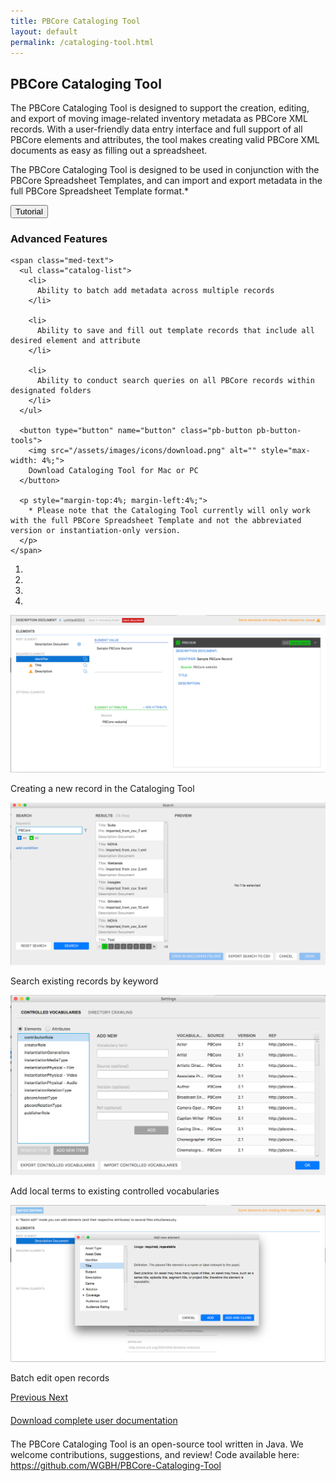 ```yaml
---
title: PBCore Cataloging Tool
layout: default
permalink: /cataloging-tool.html
---
```

<div class="row">
  <div class="col-md-12">
    <h2 class="red title">
      PBCore Cataloging Tool
    </h2>
  </div>
</div>
<div class="row">
  <div class="col-md-6">
    <p>
      The PBCore Cataloging Tool is designed to support the creation, editing, and export of moving image-related inventory metadata as PBCore XML records. With a user-friendly data entry interface and full support of all PBCore elements and attributes, the tool makes creating valid PBCore XML documents as easy as filling out
      a spreadsheet.
    </p>
    <p>
      The PBCore Cataloging Tool is designed to be used in conjunction with the PBCore Spreadsheet Templates, and can import and export metadata in the full PBCore Spreadsheet Template format.*
    </p>
    <button>Tutorial</button>
  </div>

  <div class="col-md-6">
    <h3>
      Advanced Features
    </h3>

    <span class="med-text">
      <ul class="catalog-list">
        <li>
          Ability to batch add metadata across multiple records
        </li>

        <li>
          Ability to save and fill out template records that include all desired element and attribute
        </li>

        <li>
          Ability to conduct search queries on all PBCore records within designated folders
        </li>
      </ul>

      <button type="button" name="button" class="pb-button pb-button-tools">
        <img src="/assets/images/icons/download.png" alt="" style="max-width: 4%;">
        Download Cataloging Tool for Mac or PC
      </button>

      <p style="margin-top:4%; margin-left:4%;">
        * Please note that the Cataloging Tool currently will only work with the full PBCore Spreadsheet Template and not the abbreviated version or instantiation-only version.
      </p>
    </span>
  </div>
</div>

<div class="row">
  <div class="col-md-10">
    <div id="carouselExampleIndicators" class="carousel slide" data-ride="carousel">
      <ol class="carousel-indicators">
        <li data-target="#carouselExampleIndicators" data-slide-to="0" class="active"></li>
        <li data-target="#carouselExampleIndicators" data-slide-to="1"></li>
        <li data-target="#carouselExampleIndicators" data-slide-to="2"></li>
        <li data-target="#carouselExampleIndicators" data-slide-to="3"></li>
      </ol>
      <div class="carousel-inner">
        <div class="carousel-item active">
          <img class="d-block w-100" src="/assets/images/pbcore_cataloging_tool_1.png" alt="First slide">
          <div class="carousel-caption d-none d-md-block red-back">
            <p class="white">Creating a new record in the Cataloging Tool</p>
          </div>
        </div>
        <div class="carousel-item">
          <img class="d-block w-100" src="/assets/images/pbcore_cataloging_tool_2.png" alt="Second slide">
          <div class="carousel-caption d-none d-md-block red-back">
            <p class="white">Search existing records by keyword</p>
          </div>
        </div>
        <div class="carousel-item">
          <img class="d-block w-100" src="/assets/images/pbcore_cataloging_tool_3.png" alt="Third slide">
          <div class="carousel-caption d-none d-md-block red-back">
            <p class="white">Add local terms to existing controlled vocabularies</p>
          </div>
        </div>
        <div class="carousel-item">
          <img class="d-block w-100" src="/assets/images/pbcore_cataloging_tool_4.png" alt="Fourth slide">
          <div class="carousel-caption d-none d-md-block red-back">
            <p class="white">Batch edit open records</p>
          </div>
        </div>
      </div>
      <a class="carousel-control-prev" href="#carouselExampleIndicators" role="button" data-slide="prev">
        <span class="carousel-control-prev-icon" aria-hidden="true"></span>
        <span class="sr-only">Previous</span>
      </a>
      <a class="carousel-control-next" href="#carouselExampleIndicators" role="button" data-slide="next">
        <span class="carousel-control-next-icon" aria-hidden="true"></span>
        <span class="sr-only">Next</span>
      </a>
    </div>
  </div>
  <div class="col-md-6">
  </div>
</div>

<div class="row" style="margin-top:4%;">
  <div class="col-md-12 med-text">
    <a href="/userdocumentation" class="red">
      Download complete user documentation
    </a>
  </div>
</div>

<div class="row"  style="margin-top:4%;">
  <div class="col-md-12 med-text">
    The PBCore Cataloging Tool is an open-source tool written in Java. We welcome contributions, suggestions, and review! Code available here: <a class="red" href="https://github.com/WGBH/PBCore-Cataloging-Tool">https://github.com/WGBH/PBCore-Cataloging-Tool</a>
  </div>
</div>
